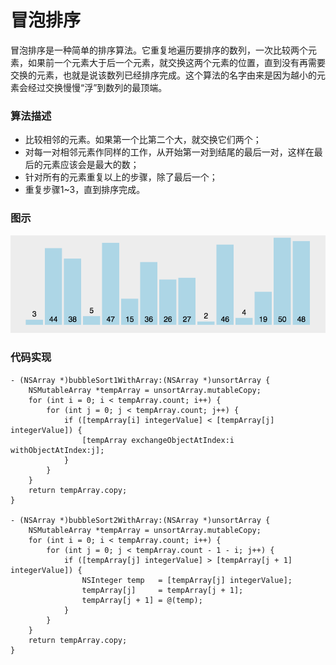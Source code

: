 # 冒泡排序

冒泡排序是一种简单的排序算法。它重复地遍历要排序的数列，一次比较两个元素，如果前一个元素大于后一个元素，就交换这两个元素的位置，直到没有再需要交换的元素，也就是说该数列已经排序完成。这个算法的名字由来是因为越小的元素会经过交换慢慢“浮”到数列的最顶端。 

### 算法描述
* 比较相邻的元素。如果第一个比第二个大，就交换它们两个；
* 对每一对相邻元素作同样的工作，从开始第一对到结尾的最后一对，这样在最后的元素应该会是最大的数；
* 针对所有的元素重复以上的步骤，除了最后一个；
* 重复步骤1~3，直到排序完成。

### 图示
![冒泡排序](https://github.com/sunjinshuai/Play-Leetcode/blob/master/Algorithm-Sort/BubbleSort/BubbleSort.gif)

### 代码实现
```
- (NSArray *)bubbleSort1WithArray:(NSArray *)unsortArray {
    NSMutableArray *tempArray = unsortArray.mutableCopy;
    for (int i = 0; i < tempArray.count; i++) {
        for (int j = 0; j < tempArray.count; j++) {
            if ([tempArray[i] integerValue] < [tempArray[j] integerValue]) {
                [tempArray exchangeObjectAtIndex:i withObjectAtIndex:j];
            }
        }
    }
    return tempArray.copy;
}

- (NSArray *)bubbleSort2WithArray:(NSArray *)unsortArray {
    NSMutableArray *tempArray = unsortArray.mutableCopy;
    for (int i = 0; i < tempArray.count; i++) {
        for (int j = 0; j < tempArray.count - 1 - i; j++) {
            if ([tempArray[j] integerValue] > [tempArray[j + 1] integerValue]) {
                NSInteger temp   = [tempArray[j] integerValue];
                tempArray[j]     = tempArray[j + 1];
                tempArray[j + 1] = @(temp);
            }
        }
    }
    return tempArray.copy;
}
 ```